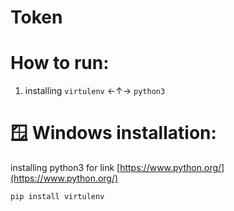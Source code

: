 # Token

# How to run:

1. installing `virtulenv` ←↑→ `python3`

# 🪟 Windows installation:

installing python3 for link [https://www.python.org/](https://www.python.org/)

```
pip install virtulenv
```